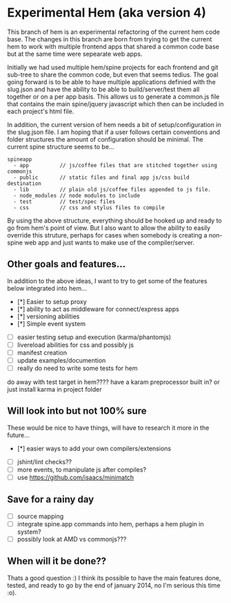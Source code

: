 Experimental Hem (aka version 4)
================

This branch of hem is an experimental refactoring of the current hem code base. The changes in this branch are born from trying to get the current hem
to work with multiple frontend apps that shared a common code base but at the same time were sepearate web apps. 

Initially we had used multiple
hem/spine projects for each frontend and git sub-tree to share the common code, but even that seems tedius. The goal going forward is to be able to
have multiple applications definied with the slug.json and have the ability to be able to build/server/test them all together or on a per app basis. 
This allows us to generate a common.js file that contains the main spine/jquery javascript which then can be included in each project's html file.

In addition, the current version of hem needs a bit of setup/configuration in the slug.json file. I am hoping that if a user follows certain 
conventions and folder structures the amount of configuration should be minimal. The current spine structure seems to be...

```
spineapp
  - app          // js/coffee files that are stitched together using commonjs
  - public       // static files and final app js/css build destination
  - lib          // plain old js/coffee files appended to js file.
  - node_modules // node modules to include
  - test         // test/spec files 
  - css          // css and stylus files to compile
```

By using the above structure, everything should be hooked up and ready to go from hem's point of view. But I also want to allow the ability to 
easily override this struture, perhaps for cases when somebody is creating a non-spine web app and just wants to make use of the compiler/server.

Other goals and features...
----

In addition to the above ideas, I want to try to get some of the features below integrated into hem...

- [*] Easier to setup proxy
- [*] ability to act as middleware for connect/express apps
- [*] versioning abilities
- [*] Simple event system
- [ ] easier testing setup and execution (karma/phantomjs)
- [ ] livereload abilities for css and possibly js
- [ ] manifest creation
- [ ] update examples/documention
- [ ] really do need to write some tests for hem

do away with test target in hem???? have a karam preprocessor built in?
or just install karma in project folder

Will look into but not 100% sure
---

These would be nice to have things, will have to research it more in the future...

- [*] easier ways to add your own compilers/extensions
- [ ] jshint/lint checks??
- [ ] more events, to manipulate js after compiles?
- [ ] use https://github.com/isaacs/minimatch

Save for a rainy day 
---
- [ ] source mapping
- [ ] integrate spine.app commands into hem, perhaps a hem plugin in system?
- [ ] possibly look at AMD vs commonjs???

When will it be done??
---

Thats a good question :) I think its possible to have the main features done, tested, and ready to go by the end of january 2014, no I'm serious this time :o).

